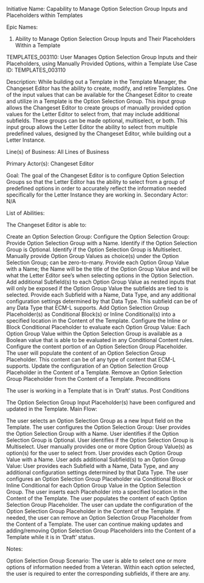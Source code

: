Initiative Name: Capability to Manage Option Selection Group Inputs and Placeholders within Templates

Epic Names:
1. Ability to Manage Option Selection Group Inputs and Their Placeholders Within a Template

TEMPLATES_003110: User Manages Option Selection Group Inputs and their Placeholders, using Manually Provided Options, within a Template
Use Case ID: TEMPLATES_003110

Description: While building out a Template in the Template Manager, the Changeset Editor has the ability to create, modify, and retire Templates. One of the input values that can be available for the Changeset Editor to create and utilize in a Template is the Option Selection Group. This input group allows the Changeset Editor to create groups of manually provided option values for the Letter Editor to select from, that may include additional subfields. These groups can be made optional, multiselect, or both. This input group allows the Letter Editor the ability to select from multiple predefined values, designed by the Changeset Editor, while building out a Letter Instance.

Line(s) of Business: All Lines of Business 

Primary Actor(s): Changeset Editor

Goal: The goal of the Changeset Editor is to configure Option Selection Groups so that the Letter Editor has the ability to select from a group of predefined options in order to accurately reflect the information needed specifically for the Letter Instance they are working in.
Secondary Actor: N/A

List of Abilities:

The Changeset Editor is able to:

Create an Option Selection Group:
Configure the Option Selection Group:
Provide Option Selection Group with a Name.
Identify if the Option Selection Group is Optional.
Identify if the Option Selection Group is Multiselect.
Manually provide Option Group Values as choice(s) under the Option Selection Group; can be zero-to-many.
Provide each Option Group Value with a Name; the Name will be the title of the Option Group Value and will be what the Letter Editor see’s when selecting options in the Option Selection.
Add additional Subfield(s) to each Option Group Value as nested inputs that will only be exposed if the Option Group Value the subfields are tied to is selected.
Provide each Subfield with a Name, Data Type, and any additional configuration settings determined by that Data Type.
This subfield can be of any Data Type that ECM-L supports.
Add Option Selection Group Placeholder(s) as Conditional Block(s) or Inline Conditional(s) into a specified location in the Content of the Template.
Configure the Inline or Block Conditional Placeholder to evaluate each Option Group Value:
Each Option Group Value within the Option Selection Group is available as a Boolean value that is able to be evaluated in any Conditional Content rules. 
Configure the content portion of an Option Selection Group Placeholder.
The user will populate the content of an Option Selection Group Placeholder.
This content can be of any type of content that ECM-L supports.
Update the configuration of an Option Selection Group Placeholder in the Content of a Template.
Remove an Option Selection Group Placeholder from the Content of a Template.
Preconditions

The user is working in a Template that is in ‘Draft’ status.
Post Conditions

The Option Selection Group Input Placeholder(s) have been configured and updated in the Template.
Main Flow:

The user selects an Option Selection Group as a new Input field on the Template.
The user configures the Option Selection Group:
User provides the Option Selection Group with a Name.
User identifies if the Option Selection Group is Optional.
User identifies if the Option Selection Group is Multiselect.
User manually provides one or more Option Group Value(s) as option(s) for the user to select from.
User provides each Option Group Value with a Name.
User adds additional Subfield(s) to an Option Group Value:
User provides each Subfield with a Name, Data Type, and any additional configuration settings determined by that Data Type.
The user configures an Option Selection Group Placeholder via Conditional Block or Inline Conditional for each Option Group Value in the Option Selection Group.
The user inserts each Placeholder into a specified location in the Content of the Template.
The user populates the content of each Option Selection Group Placeholder.
The user can update the configuration of the Option Selection Group Placeholder in the Content of the Template.
If needed, the user can remove an Option Selection Group Placeholder from the Content of a Template.
The user can continue making updates and adding/removing Option Selection Group Placeholders into the Content of a Template while it is in ‘Draft’ status.

Notes:

Option Selection Group Scenario:
The user is able to select one or more options of information needed from a Veteran. Within each option selected, the user is required to enter the corresponding subfields, if there are any.
